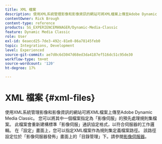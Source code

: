 ```yaml
---
title: XML 檔案
description: 使用XML系統管理影像和影像資訊的網站可將XML檔案上傳至Adobe Dynamic Media Classic。 深入瞭解XML檔案。
contentOwner: Rick Brough
content-type: reference
products: SG_EXPERIENCEMANAGER/Dynamic-Media-Classic
feature: Dynamic Media Classic
role: User
exl-id: 6eaecd25-7de3-492c-81e0-86a78145feb0
topic: Integrations, Development
level: Experienced
source-git-commit: ae7d0c6d3047d68ed3da4187ef516dc51c95de30
workflow-type: tm+mt
source-wordcount: '120'
ht-degree: 17%

---
```


# XML 檔案 {#xml-files}

使用XML系統管理影像和影像資訊的網站可將XML檔案上傳至Adobe Dynamic Media Classic。 您可以將其中一個檔案指定為「影像伺服」的預先處理規則集檔案。 此檔案會重新建構標準「影像伺服」通訊協定格式，以符合伺服器的工作邏輯。 在「設定」畫面上，您可以指定XML檔案作為規則集定義檔案路徑。 該路徑設定位於「影像伺服器發佈」畫面上的「目錄管理」下。請參閱[影像伺服器](publish-setup.md#image_server)。
